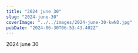 ```yaml
---
title: "2024 june 30"
slug: "2024-june-30"
coverImage: "../../images/2024-june-30-kwND.jpg"
pubDate: "2024-06-30T06:53:43.402Z"
---
```


2024 june 30

